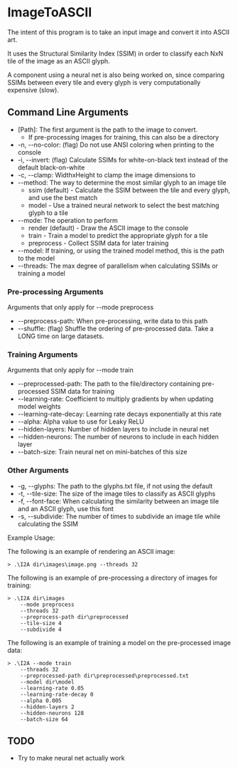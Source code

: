 # ImageToASCII
The intent of this program is to take an input image and convert it into ASCII art.

It uses the Structural Similarity Index (SSIM) in order to classify each NxN tile of the image as an ASCII glyph.

A component using a neural net is also being worked on, since comparing SSIMs between every tile and every glyph is very computationally expensive (slow).

## Command Line Arguments

- [Path]: The first argument is the path to the image to convert.
    - If pre-processing images for training, this can also be a directory
- -n, --no-color: (flag) Do not use ANSI coloring when printing to the console
- -i, --invert: (flag) Calculate SSIMs for white-on-black text instead of the default black-on-white
- -c, --clamp: WidthxHeight to clamp the image dimensions to
- --method: The way to determine the most similar glyph to an image tile
    - ssim (default) - Calculate the SSIM between the tile and every glyph, and use the best match
    - model - Use a trained neural network to select the best matching glyph to a tile
- --mode: The operation to perform
    - render (default) - Draw the ASCII image to the console
    - train - Train a model to predict the appropriate glyph for a tile
    - preprocess - Collect SSIM data for later training
- --model: If training, or using the trained model method, this is the path to the model
- --threads: The max degree of parallelism when calculating SSIMs or training a model

### Pre-processing Arguments
Arguments that only apply for --mode preprocess

- --preprocess-path: When pre-processing, write data to this path
- --shuffle: (flag) Shuffle the ordering of pre-processed data. Take a LONG time on large datasets.

### Training Arguments
Arguments that only apply for --mode train

- --preprocessed-path: The path to the file/directory containing pre-processed SSIM data for training
- --learning-rate: Coefficient to multiply gradients by when updating model weights
- --learning-rate-decay: Learning rate decays exponentially at this rate
- --alpha: Alpha value to use for Leaky ReLU
- --hidden-layers: Number of hidden layers to include in neural net
- --hidden-neurons: The number of neurons to include in each hidden layer
- --batch-size: Train neural net on mini-batches of this size

### Other Arguments
- -g, --glyphs: The path to the glyphs.txt file, if not using the default
- -t, --tile-size: The size of the image tiles to classify as ASCII glyphs
- -f, --font-face: When calculating the similarity between an image tile and an ASCII glyph, use this font
- -s, --subdivide: The number of times to subdivide an image tile while calculating the SSIM

Example Usage:

The following is an example of rendering an ASCII image:
```
> .\I2A dir\images\image.png --threads 32
```

The following is an example of pre-processing a directory of images for training:
```
> .\I2A dir\images
    --mode preprocess
    --threads 32
    --preprocess-path dir\preprocessed
    --tile-size 4
    --subdivide 4
```

The following is an example of training a model on the pre-processed image data:
```
> .\I2A --mode train 
    --threads 32 
    --preprocessed-path dir\preprocessed\preprocessed.txt
    --model dir\model
    --learning-rate 0.05 
    --learning-rate-decay 0 
    --alpha 0.005 
    --hidden-layers 2 
    --hidden-neurons 128 
    --batch-size 64
```

## TODO
- Try to make neural net actually work